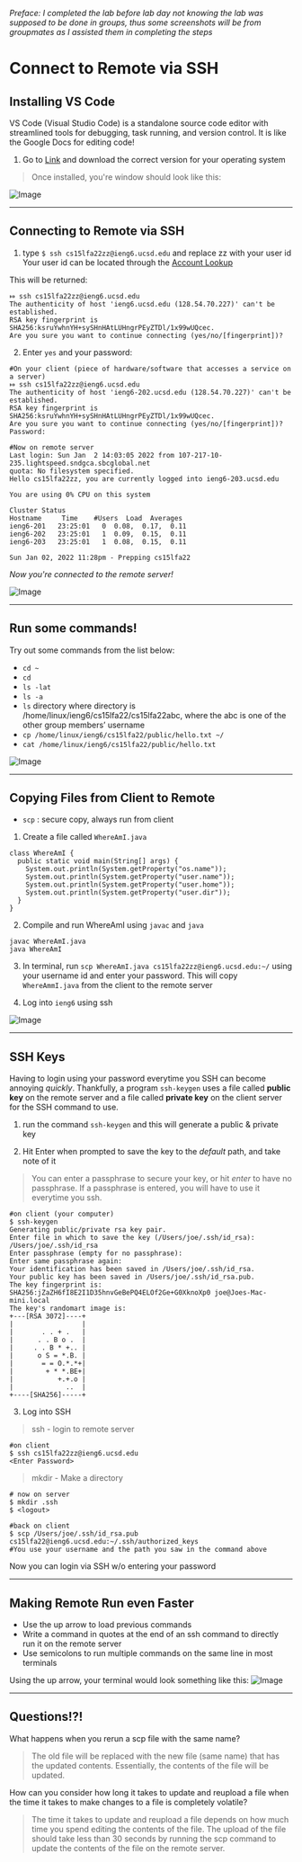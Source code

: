 *Preface: I completed the lab before lab day not knowing the lab was supposed to be done in groups, thus some screenshots will be from groupmates as I assisted them in completing the steps*

# Connect to Remote via SSH

## Installing VS Code
VS Code (Visual Studio Code) is a standalone source code editor with streamlined tools for debugging, task running, and version control.
It is like the Google Docs for editing code!
1. Go to [Link](https://code.visualstudio.com/) and download the correct version for your operating system

> Once installed, you're window should look like this: 
 
 ![Image](VSCode.jpeg)

---

## Connecting to Remote via SSH
1. type `$ ssh cs15lfa22zz@ieng6.ucsd.edu` and replace zz with your user id
Your user id can be located through the [Account Lookup](https://sdacs.ucsd.edu/~icc/index.php)


This will be returned:

```
⤇ ssh cs15lfa22zz@ieng6.ucsd.edu
The authenticity of host 'ieng6.ucsd.edu (128.54.70.227)' can't be established.
RSA key fingerprint is SHA256:ksruYwhnYH+sySHnHAtLUHngrPEyZTDl/1x99wUQcec.
Are you sure you want to continue connecting (yes/no/[fingerprint])? 
```

2. Enter `yes` and your password:

```
#On your client (piece of hardware/software that accesses a service on a server)
⤇ ssh cs15lfa22zz@ieng6.ucsd.edu
The authenticity of host 'ieng6-202.ucsd.edu (128.54.70.227)' can't be established.
RSA key fingerprint is SHA256:ksruYwhnYH+sySHnHAtLUHngrPEyZTDl/1x99wUQcec.
Are you sure you want to continue connecting (yes/no/[fingerprint])? 
Password: 
```
```
#Now on remote server
Last login: Sun Jan  2 14:03:05 2022 from 107-217-10-235.lightspeed.sndgca.sbcglobal.net
quota: No filesystem specified.
Hello cs15lfa22zz, you are currently logged into ieng6-203.ucsd.edu

You are using 0% CPU on this system

Cluster Status 
Hostname     Time    #Users  Load  Averages  
ieng6-201   23:25:01   0  0.08,  0.17,  0.11
ieng6-202   23:25:01   1  0.09,  0.15,  0.11
ieng6-203   23:25:01   1  0.08,  0.15,  0.11

Sun Jan 02, 2022 11:28pm - Prepping cs15lfa22
```

*Now you're connected to the remote server!*

![Image](SSH.png)

---
## Run some commands!
Try out some commands from the list below:
 * `cd ~`
 * `cd`
 * `ls -lat`
 * `ls -a`
 * `ls` directory where directory is /home/linux/ieng6/cs15lfa22/cs15lfa22abc, where the abc is one of the other group members’ username
 * `cp /home/linux/ieng6/cs15lfa22/public/hello.txt ~/`
 * `cat /home/linux/ieng6/cs15lfa22/public/hello.txt`

![Image](Commands.png)

---
## Copying Files from Client to Remote
* `scp` : secure copy, always run from client

1. Create a file called `WhereAmI.java`
```
class WhereAmI {
  public static void main(String[] args) {
    System.out.println(System.getProperty("os.name"));
    System.out.println(System.getProperty("user.name"));
    System.out.println(System.getProperty("user.home"));
    System.out.println(System.getProperty("user.dir"));
  }
}
```
2. Compile and run WhereAmI using `javac` and `java`
```
javac WhereAmI.java
java WhereAmI
```

3. In terminal, run `scp WhereAmI.java cs15lfa22zz@ieng6.ucsd.edu:~/` using your username id and enter your password.
This will copy `WhereAmmI.java` from the client to the remote server

4. Log into `ieng6` using ssh

![Image](SCP.jpeg)

---
## SSH Keys
Having to login using your password everytime you SSH can become annoying *quickly*. Thankfully, a program `ssh-keygen` uses a file called **public key** on the remote server and a file called **private key** on the client server for the SSH command to use.

1. run the command `ssh-keygen` and this will generate a public & private key

2. Hit Enter when prompted to save the key to the *default* path, and take note of it
> You can enter a passphrase to secure your key, or hit *enter* to have no passphrase. If a passphrase is entered, you will have to use it everytime you ssh.

```
#on client (your computer)
$ ssh-keygen
Generating public/private rsa key pair.
Enter file in which to save the key (/Users/joe/.ssh/id_rsa): /Users/joe/.ssh/id_rsa
Enter passphrase (empty for no passphrase): 
Enter same passphrase again: 
Your identification has been saved in /Users/joe/.ssh/id_rsa.
Your public key has been saved in /Users/joe/.ssh/id_rsa.pub.
The key fingerprint is:
SHA256:jZaZH6fI8E2I1D35hnvGeBePQ4ELOf2Ge+G0XknoXp0 joe@Joes-Mac-mini.local
The key's randomart image is:
+---[RSA 3072]----+
|                 |
|       . . + .   |
|      . . B o .  |
|     . . B * +.. |
|      o S = *.B. |
|       = = O.*.*+|
|        + * *.BE+|
|           +.+.o |
|             ..  |
+----[SHA256]-----+
```

3. Log into SSH 
> ssh - login to remote server

```
#on client
$ ssh cs15lfa22zz@ieng6.ucsd.edu
<Enter Password>
```

> mkdir <directory> - Make a directory

```
# now on server
$ mkdir .ssh 
$ <logout>
```

```
#back on client
$ scp /Users/joe/.ssh/id_rsa.pub cs15lfa22@ieng6.ucsd.edu:~/.ssh/authorized_keys
#You use your username and the path you saw in the command above
```

Now you can login via SSH w/o entering your password

---
## Making Remote Run even Faster
* Use the up arrow to load previous commands
* Write a command in quotes at the end of an ssh command to directly run it on the remote server
* Use semicolons to run multiple commands on the same line in most terminals

Using the up arrow, your terminal would look something like this:
![Image](SCP.jpeg)

---
## Questions!?!
What happens when you rerun a scp file with the same name?
> The old file will be replaced with the new file (same name) that has the updated contents. Essentially, the contents of the file will be updated.


How can you consider how long it takes to update and reupload a file when the time it takes to make changes to a file is completely volatile?
>  The time it takes to update and reupload a file depends on how much time you spend editing the contents of the file. The upload of the file should take less than 30 seconds by running the scp command to update the contents of the file on the remote server.

